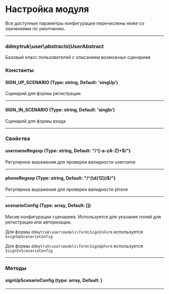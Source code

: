 # Настройка модуля

Все доступные параметры конфигурации перечислены ниже со значениями по умолчанию.

---

### ddmytruk\user\abstracts\UserAbstract

Базовый класс пользователей с описанием возможных сценариев

### Константы

#### SIGN_UP_SCENARIO (Type: string, Default: 'singUp')

Сценарий для формы регистрации

---

#### SIGN_IN_SCENARIO (Type: string, Default: 'singIn')

Сценарий для формы входа

---



### Свойства

#### usernameRegexp (Type: string, Default: "/^[-a-zA-Z]+$/") 

Регулярное выражения для проверки валидности username

---

#### phoneRegexp (Type: string, Default: "/^(\d{12})$/") 

Регулярное выражения для проверки валидности phone

---

#### scenarioConfig (Type: array, Default: [])

Масив конфигурации сценариев. 
Используется для указания полей для регистрации или авторизации.

Для формы `ddmytruk\user\models\form\SignInForm` используется `$signUpScenarioConfig`

Для формы `ddmytruk\user\models\form\SignUpForm` используется `$signInScenarioConfig`

---

### Методы

####

#### signUpScenarioConfig (type: array, Default: )



---

